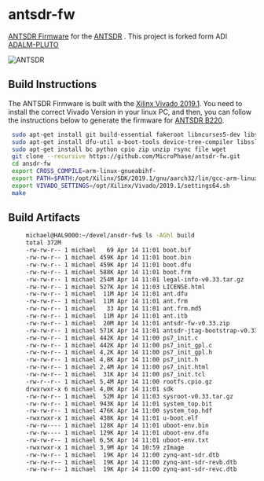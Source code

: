 # antsdr-fw
[ANTSDR Firmware](https://github.com/MicroPhase/antsdr-fw) for the [ANTSDR](https://item.taobao.com/item.htm?spm=a230r.1.14.16.34e21142YIlxqx&id=647986963313&ns=1&abbucket=2#detail) .
This project is forked form ADI  [ADALM-PLUTO ](https://github.com/analogdevicesinc/plutosdr-fw)

![ANTSDR](./images/ANTSDR.png)
## Build Instructions

The ANTSDR Firmware is built with the [Xilinx Vivado 2019.1](https://www.xilinx.com/member/forms/download/xef-vivado.html?filename=Xilinx_Vivado_SDK_Web_2019.1_0524_1430_Lin64.bin). You need to install the correct Vivado  Version in your linux PC,  and then, you can  follow the instructions below to generate the firmware for [ANTSDR B220](https://item.taobao.com/item.htm?spm=a230r.1.14.16.34e21142YIlxqx&id=647986963313&ns=1&abbucket=2#detail).
```bash
 sudo apt-get install git build-essential fakeroot libncurses5-dev libssl-dev ccache
 sudo apt-get install dfu-util u-boot-tools device-tree-compiler libssl1.0-dev mtools
 sudo apt-get install bc python cpio zip unzip rsync file wget
 git clone --recursive https://github.com/MicroPhase/antsdr-fw.git
 cd ansdr-fw
 export CROSS_COMPILE=arm-linux-gnueabihf-
 export PATH=$PATH:/opt/Xilinx/SDK/2019.1/gnu/aarch32/lin/gcc-arm-linux-gnueabi/bin
 export VIVADO_SETTINGS=/opt/Xilinx/Vivado/2019.1/settings64.sh
 make

```
## Build Artifacts
 ```bash
      michael@HAL9000:~/devel/ansdr-fw$ ls -AGhl build
      total 372M
      -rw-rw-r-- 1 michael   69 Apr 14 11:01 boot.bif
      -rw-rw-r-- 1 michael 459K Apr 14 11:01 boot.bin
      -rw-rw-r-- 1 michael 459K Apr 14 11:01 boot.dfu
      -rw-rw-r-- 1 michael 588K Apr 14 11:01 boot.frm
      -rw-rw-r-- 1 michael 254M Apr 14 11:01 legal-info-v0.33.tar.gz
      -rw-rw-r-- 1 michael 527K Apr 14 11:03 LICENSE.html
      -rw-rw-r-- 1 michael  11M Apr 14 11:01 ant.dfu
      -rw-rw-r-- 1 michael  11M Apr 14 11:01 ant.frm
      -rw-rw-r-- 1 michael   33 Apr 14 11:01 ant.frm.md5
      -rw-rw-r-- 1 michael  11M Apr 14 11:01 ant.itb
      -rw-rw-r-- 1 michael  20M Apr 14 11:01 antsdr-fw-v0.33.zip
      -rw-rw-r-- 1 michael 571K Apr 14 11:01 antsdr-jtag-bootstrap-v0.33.zip
      -rw-rw-r-- 1 michael 442K Apr 14 11:00 ps7_init.c
      -rw-rw-r-- 1 michael 442K Apr 14 11:00 ps7_init_gpl.c
      -rw-rw-r-- 1 michael 4,2K Apr 14 11:00 ps7_init_gpl.h
      -rw-rw-r-- 1 michael 4,8K Apr 14 11:00 ps7_init.h
      -rw-rw-r-- 1 michael 2,4M Apr 14 11:00 ps7_init.html
      -rw-rw-r-- 1 michael  31K Apr 14 11:00 ps7_init.tcl
      -rw-r--r-- 1 michael 5,4M Apr 14 11:00 rootfs.cpio.gz
      drwxrwxr-x 6 michael 4,0K Apr 14 11:01 sdk
      -rw-rw-r-- 1 michael  52M Apr 14 11:03 sysroot-v0.33.tar.gz
      -rw-rw-r-- 1 michael 943K Apr 14 11:01 system_top.bit
      -rw-rw-r-- 1 michael 476K Apr 14 11:00 system_top.hdf
      -rwxrwxr-x 1 michael 438K Apr 14 11:01 u-boot.elf
      -rw-rw---- 1 michael 128K Apr 14 11:01 uboot-env.bin
      -rw-rw---- 1 michael 129K Apr 14 11:01 uboot-env.dfu
      -rw-rw-r-- 1 michael 6,5K Apr 14 11:01 uboot-env.txt
      -rwxrwxr-x 1 michael 3,9M Apr 14 10:59 zImage
      -rw-rw-r-- 1 michael  19K Apr 14 11:00 zynq-ant-sdr.dtb
      -rw-rw-r-- 1 michael  19K Apr 14 11:00 zynq-ant-sdr-revb.dtb
      -rw-rw-r-- 1 michael  19K Apr 14 11:00 zynq-ant-sdr-revc.dtb
 ```

